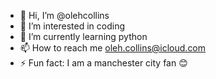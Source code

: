 - 👋 Hi, I’m @olehcollins
- 👀 I’m interested in coding
- 🌱 I’m currently learning python
- 📫 How to reach me oleh.collins@icloud.com
- ⚡ Fun fact: I am a manchester city fan 😊

<!---
olehcollins/olehcollins is a ✨ special ✨ repository because its `README.md` (this file) appears on your GitHub profile.
You can click the Preview link to take a look at your changes.
--->
